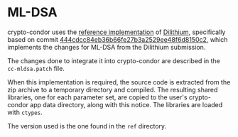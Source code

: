 # ML-DSA

crypto-condor uses the [reference
implementation](https://github.com/pq-crystals/dilithium) of
[Dilithium](https://pq-crystals.org/dilithium/index.shtml), specifically based on commit
[444cdcc84eb36b66fe27b3a2529ee48f6d8150c2](https://github.com/pq-crystals/dilithium/commit/444cdcc84eb36b66fe27b3a2529ee48f6d8150c2),
which implements the changes for ML-DSA from the Dilithium submission.

The changes done to integrate it into crypto-condor are described in the
`cc-mldsa.patch` file.

When this implementation is required, the source code is extracted from the zip
archive to a temporary directory and compiled. The resulting shared libraries,
one for each parameter set, are copied to the user's crypto-condor app data
directory, along with this notice. The libraries are loaded with `ctypes`.

The version used is the one found in the `ref` directory.

